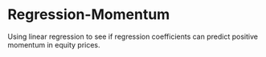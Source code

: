 # Regression-Momentum
Using linear regression to see if regression coefficients can predict positive momentum in equity prices.
